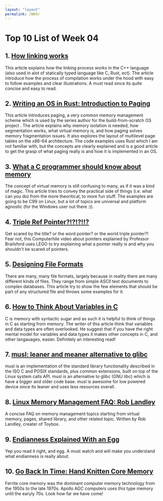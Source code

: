 ```yaml
---
layout: "layout"
permalink: /W04/
---
```


# Top 10 List of Week 04

## 1. [How linking works](https://joellaity.com/2020/01/25/linking.html)
This article explains how the linking process works in the C++ language (also used in alot of statically typed language like C, Rust, ect). The article introduce how the process of compilation works under the hood with easy to follow examples and clear illustrations. A must read since its quite concise and easy to read.

## 2. [Writing an OS in Rust: Introduction to Paging](https://os.phil-opp.com/paging-introduction/)
This article introduces paging, a very common memory management scheme which is used by the series author for the build-from-scratch OS project . The article explains why memory isolation is needed, how segmentation works, what virtual memory is, and how paging solves memory fragmentation issues. It also explores the layout of multilevel page tables on the x86-64 architecture. The code examples uses Rust which I am not familiar with, but the concepts are clearly explained and is a good article to get the grasp of what paging really is and how it is implemented in an OS.

## 3. [What a C programmer should know about memory](https://marek.vavrusa.com/memory/)
The concept of virtual memory is still confusing to many, as if it was a kind of magic. This article tries to convey the practical side of things (i.e. what can you do) from the more theoritical, to more fun stuff. The examples are going to be C99 on Linux, but a lot of topics are universal and platform agnostic (for the Windows user out there :)).

## 4. [Triple Ref Pointer?!?!?!!?](https://www.youtube.com/watch?v=0ZEX_l0DFK0)
Get scared by the title? or the word pointer? or the world triple pointer?! Fear not, this Computerhile video about pointers explained by Professor Brailsford uses LEGO to try explaining what a pointer really is and why you shouldn't be scared of pointers.

## 5. [Designing File Formats](https://www.fadden.com/tech/file-formats.html)
There are many, many file formats, largely because in reality there are many different kinds of files. They range from simple ASCII text documents to complex databases. This article try to show the few elements that should be part of any structured file and throws some examples for it.

## 6. [How to Think About Variables in C](https://denniskubes.com/2013/04/23/how-to-think-about-variables-in-c/)
C is memory with syntactic sugar and as such it is helpful to think of things in C as starting from memory. The writer of this article think that variables and data types are often overlooked. He suggest that if you have the right mental model for variables and data types it makes other concepts in C, and other langauages, easier. Definitely an interesting read!

## 7. [musl: leaner and meaner alternative to glibc](https://musl.libc.org/about.html)
musl is an implementation of the standard library functionality described in the ISO C and POSIX standards, plus common extensions, built on top of the Linux system calls API. musl is an alternative to glibc (GNU libc) which is have a bigger and older code base. musl is awesome for low powered device since its leaner and uses less resources overall.

## 8. [Linux Memory Management FAQ: Rob Landley](http://landley.net/writing/memory-faq.txt)
A concise FAQ on memory management topics starting from virtual memory, pages, shared library, and other related topic. Written by Rob Landley, creater of Toybox.

## 9. [Endianness Explained With an Egg](https://www.youtube.com/watch?v=NcaiHcBvDR4)
Yep you read it right, and egg. A must watch and will make you understand what endianness is really about.

## 10. [Go Back In Time: Hand Knitten Core Memory](https://www.youtube.com/watch?v=AwsInQLmjXc)
Ferrite core memory was the dominant computer memory technology from the 1950s to the late 1970s. Apollo AGC computers uses this type memory until the earyly 70s. Look how far we have come!
